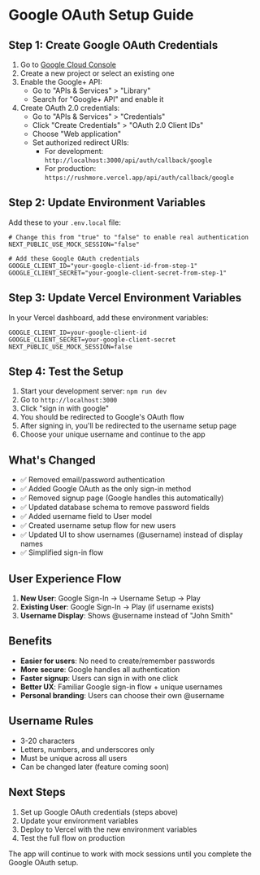 # Google OAuth Setup Guide

## Step 1: Create Google OAuth Credentials

1. Go to [Google Cloud Console](https://console.cloud.google.com/)
2. Create a new project or select an existing one
3. Enable the Google+ API:
   - Go to "APIs & Services" > "Library"
   - Search for "Google+ API" and enable it
4. Create OAuth 2.0 credentials:
   - Go to "APIs & Services" > "Credentials"
   - Click "Create Credentials" > "OAuth 2.0 Client IDs"
   - Choose "Web application"
   - Set authorized redirect URIs:
     - For development: `http://localhost:3000/api/auth/callback/google`
     - For production: `https://rushmore.vercel.app/api/auth/callback/google`

## Step 2: Update Environment Variables

Add these to your `.env.local` file:

```
# Change this from "true" to "false" to enable real authentication
NEXT_PUBLIC_USE_MOCK_SESSION="false"

# Add these Google OAuth credentials
GOOGLE_CLIENT_ID="your-google-client-id-from-step-1"
GOOGLE_CLIENT_SECRET="your-google-client-secret-from-step-1"
```

## Step 3: Update Vercel Environment Variables

In your Vercel dashboard, add these environment variables:

```
GOOGLE_CLIENT_ID=your-google-client-id
GOOGLE_CLIENT_SECRET=your-google-client-secret
NEXT_PUBLIC_USE_MOCK_SESSION=false
```

## Step 4: Test the Setup

1. Start your development server: `npm run dev`
2. Go to `http://localhost:3000`
3. Click "sign in with google"
4. You should be redirected to Google's OAuth flow
5. After signing in, you'll be redirected to the username setup page
6. Choose your unique username and continue to the app

## What's Changed

- ✅ Removed email/password authentication
- ✅ Added Google OAuth as the only sign-in method
- ✅ Removed signup page (Google handles this automatically)
- ✅ Updated database schema to remove password fields
- ✅ Added username field to User model
- ✅ Created username setup flow for new users
- ✅ Updated UI to show usernames (@username) instead of display names
- ✅ Simplified sign-in flow

## User Experience Flow

1. **New User**: Google Sign-In → Username Setup → Play
2. **Existing User**: Google Sign-In → Play (if username exists)
3. **Username Display**: Shows @username instead of "John Smith"

## Benefits

- **Easier for users**: No need to create/remember passwords
- **More secure**: Google handles all authentication
- **Faster signup**: Users can sign in with one click
- **Better UX**: Familiar Google sign-in flow + unique usernames
- **Personal branding**: Users can choose their own @username

## Username Rules

- 3-20 characters
- Letters, numbers, and underscores only
- Must be unique across all users
- Can be changed later (feature coming soon)

## Next Steps

1. Set up Google OAuth credentials (steps above)
2. Update your environment variables
3. Deploy to Vercel with the new environment variables
4. Test the full flow on production

The app will continue to work with mock sessions until you complete the Google OAuth setup. 
